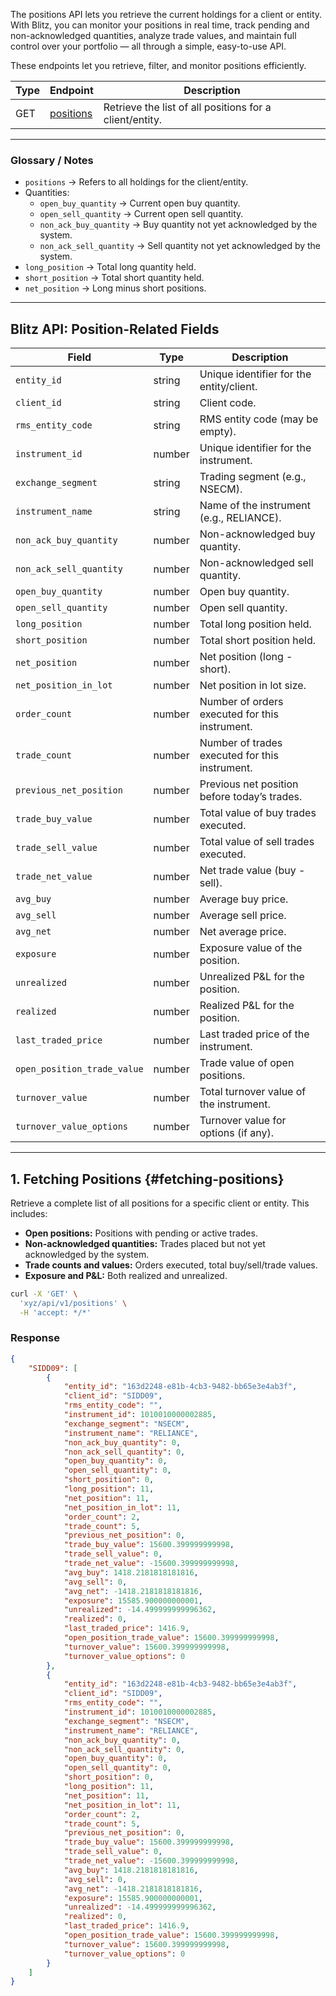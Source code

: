 The positions API lets you retrieve the current holdings for a client or entity. With Blitz, you can monitor your positions in real time, track pending and non-acknowledged quantities, analyze trade values, and maintain full control over your portfolio — all through a simple, easy-to-use API.

These endpoints let you retrieve, filter, and monitor positions efficiently.

| **Type** | **Endpoint** | **Description** |
|----------|--------------|----------------|
| GET      | [positions](#fetching-positions) | Retrieve the list of all positions for a client/entity. |

---

### Glossary / Notes
- `positions` → Refers to all holdings for the client/entity.  
- Quantities:
  - `open_buy_quantity` → Current open buy quantity.  
  - `open_sell_quantity` → Current open sell quantity.  
  - `non_ack_buy_quantity` → Buy quantity not yet acknowledged by the system.  
  - `non_ack_sell_quantity` → Sell quantity not yet acknowledged by the system.  
- `long_position` → Total long quantity held.  
- `short_position` → Total short quantity held.  
- `net_position` → Long minus short positions.  

---

## Blitz API: Position-Related Fields

| Field                        | Type     | Description |
|-------------------------------|---------|-------------|
| `entity_id`                   | string  | Unique identifier for the entity/client. |
| `client_id`                   | string  | Client code. |
| `rms_entity_code`             | string  | RMS entity code (may be empty). |
| `instrument_id`               | number  | Unique identifier for the instrument. |
| `exchange_segment`            | string  | Trading segment (e.g., NSECM). |
| `instrument_name`             | string  | Name of the instrument (e.g., RELIANCE). |
| `non_ack_buy_quantity`        | number  | Non-acknowledged buy quantity. |
| `non_ack_sell_quantity`       | number  | Non-acknowledged sell quantity. |
| `open_buy_quantity`           | number  | Open buy quantity. |
| `open_sell_quantity`          | number  | Open sell quantity. |
| `long_position`               | number  | Total long position held. |
| `short_position`              | number  | Total short position held. |
| `net_position`                | number  | Net position (long - short). |
| `net_position_in_lot`         | number  | Net position in lot size. |
| `order_count`                 | number  | Number of orders executed for this instrument. |
| `trade_count`                 | number  | Number of trades executed for this instrument. |
| `previous_net_position`       | number  | Previous net position before today’s trades. |
| `trade_buy_value`             | number  | Total value of buy trades executed. |
| `trade_sell_value`            | number  | Total value of sell trades executed. |
| `trade_net_value`             | number  | Net trade value (buy - sell). |
| `avg_buy`                     | number  | Average buy price. |
| `avg_sell`                    | number  | Average sell price. |
| `avg_net`                     | number  | Net average price. |
| `exposure`                    | number  | Exposure value of the position. |
| `unrealized`                  | number  | Unrealized P&L for the position. |
| `realized`                    | number  | Realized P&L for the position. |
| `last_traded_price`           | number  | Last traded price of the instrument. |
| `open_position_trade_value`   | number  | Trade value of open positions. |
| `turnover_value`              | number  | Total turnover value of the instrument. |
| `turnover_value_options`      | number  | Turnover value for options (if any). |

---

## 1. Fetching Positions {#fetching-positions}

Retrieve a complete list of all positions for a specific client or entity. This includes:

- **Open positions:** Positions with pending or active trades.  
- **Non-acknowledged quantities:** Trades placed but not yet acknowledged by the system.  
- **Trade counts and values:** Orders executed, total buy/sell/trade values.  
- **Exposure and P&L:** Both realized and unrealized.  

```bash
curl -X 'GET' \
  'xyz/api/v1/positions' \
  -H 'accept: */*'
```

### Response
```json
{
    "SIDD09": [
        {
            "entity_id": "163d2248-e81b-4cb3-9482-bb65e3e4ab3f",
            "client_id": "SIDD09",
            "rms_entity_code": "",
            "instrument_id": 1010010000002885,
            "exchange_segment": "NSECM",
            "instrument_name": "RELIANCE",
            "non_ack_buy_quantity": 0,
            "non_ack_sell_quantity": 0,
            "open_buy_quantity": 0,
            "open_sell_quantity": 0,
            "short_position": 0,
            "long_position": 11,
            "net_position": 11,
            "net_position_in_lot": 11,
            "order_count": 2,
            "trade_count": 5,
            "previous_net_position": 0,
            "trade_buy_value": 15600.399999999998,
            "trade_sell_value": 0,
            "trade_net_value": -15600.399999999998,
            "avg_buy": 1418.2181818181816,
            "avg_sell": 0,
            "avg_net": -1418.2181818181816,
            "exposure": 15585.900000000001,
            "unrealized": -14.499999999996362,
            "realized": 0,
            "last_traded_price": 1416.9,
            "open_position_trade_value": 15600.399999999998,
            "turnover_value": 15600.399999999998,
            "turnover_value_options": 0
        },
        {
            "entity_id": "163d2248-e81b-4cb3-9482-bb65e3e4ab3f",
            "client_id": "SIDD09",
            "rms_entity_code": "",
            "instrument_id": 1010010000002885,
            "exchange_segment": "NSECM",
            "instrument_name": "RELIANCE",
            "non_ack_buy_quantity": 0,
            "non_ack_sell_quantity": 0,
            "open_buy_quantity": 0,
            "open_sell_quantity": 0,
            "short_position": 0,
            "long_position": 11,
            "net_position": 11,
            "net_position_in_lot": 11,
            "order_count": 2,
            "trade_count": 5,
            "previous_net_position": 0,
            "trade_buy_value": 15600.399999999998,
            "trade_sell_value": 0,
            "trade_net_value": -15600.399999999998,
            "avg_buy": 1418.2181818181816,
            "avg_sell": 0,
            "avg_net": -1418.2181818181816,
            "exposure": 15585.900000000001,
            "unrealized": -14.499999999996362,
            "realized": 0,
            "last_traded_price": 1416.9,
            "open_position_trade_value": 15600.399999999998,
            "turnover_value": 15600.399999999998,
            "turnover_value_options": 0
        }
    ]
}
```